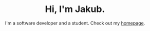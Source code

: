 <h1 align="center">Hi, I'm Jakub.</h1>
<p align="center">
  I'm a software developer and a student.
  Check out my <a href="https://jakubhlavacek.com/" target="_blank" rel="noopener noreferrer">homepage</a>.
</p>
